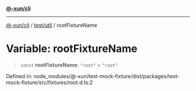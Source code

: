 [**@-xun/cli**](../../../README.md)

***

[@-xun/cli](../../../README.md) / [test/util](../README.md) / rootFixtureName

# Variable: rootFixtureName

> `const` **rootFixtureName**: `"root"` = `"root"`

Defined in: node\_modules/@-xun/test-mock-fixture/dist/packages/test-mock-fixture/src/fixtures/root.d.ts:2
